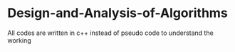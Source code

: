 # Design-and-Analysis-of-Algorithms
All codes are written in c++ instead of pseudo code to understand the working

